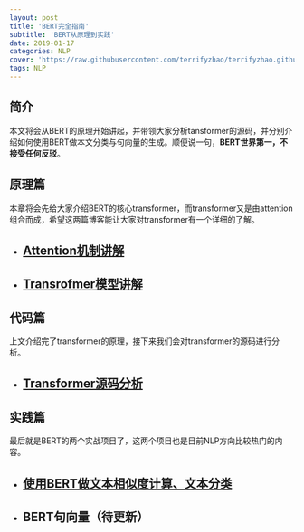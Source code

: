 ```yaml
---
layout: post
title: 'BERT完全指南'
subtitle: 'BERT从原理到实践'
date: 2019-01-17
categories: NLP
cover: 'https://raw.githubusercontent.com/terrifyzhao/terrifyzhao.github.io/master/assets/img/2019-01-11-BERT%E5%AE%8C%E5%85%A8%E6%8C%87%E5%8D%97/cover.jpg'
tags: NLP
---
```




## **简介**

本文将会从BERT的原理开始讲起，并带领大家分析tansformer的源码，并分别介绍如何使用BERT做本文分类与句向量的生成。顺便说一句，**BERT世界第一，不接受任何反驳**。

## **原理篇**

本章将会先给大家介绍BERT的核心transformer，而transformer又是由attention组合而成，希望这两篇博客能让大家对transformer有一个详细的了解。

* ## [Attention机制讲解](https://terrifyzhao.github.io/2019/01/04/Attention%E6%A8%A1%E5%9E%8B%E8%AF%A6%E8%A7%A3.html)
* ## [Transrofmer模型讲解](https://terrifyzhao.github.io/2019/01/11/Transformer%E6%A8%A1%E5%9E%8B%E8%AF%A6%E8%A7%A3.html)

## **代码篇**

上文介绍完了transformer的原理，接下来我们会对transformer的源码进行分析。

* ## [Transformer源码分析](https://terrifyzhao.github.io/2019/01/11/Transformer%E6%BA%90%E7%A0%81%E8%A7%A3%E8%AF%BB.html)

## **实践篇**

最后就是BERT的两个实战项目了，这两个项目也是目前NLP方向比较热门的内容。

* ## [使用BERT做文本相似度计算、文本分类](https://terrifyzhao.github.io/2018/11/29/%E4%BD%BF%E7%94%A8BERT%E5%81%9A%E4%B8%AD%E6%96%87%E6%96%87%E6%9C%AC%E7%9B%B8%E4%BC%BC%E5%BA%A6%E8%AE%A1%E7%AE%97.html)
* ## BERT句向量（待更新）